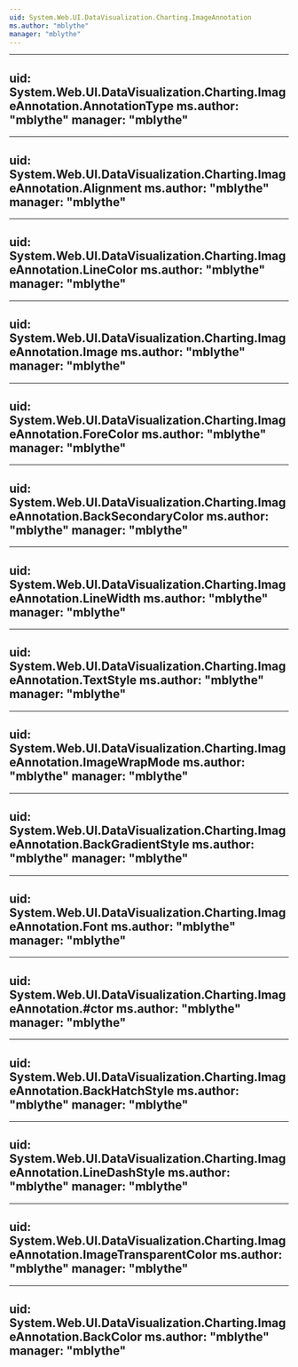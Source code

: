 ```yaml
---
uid: System.Web.UI.DataVisualization.Charting.ImageAnnotation
ms.author: "mblythe"
manager: "mblythe"
---
```


---
uid: System.Web.UI.DataVisualization.Charting.ImageAnnotation.AnnotationType
ms.author: "mblythe"
manager: "mblythe"
---

---
uid: System.Web.UI.DataVisualization.Charting.ImageAnnotation.Alignment
ms.author: "mblythe"
manager: "mblythe"
---

---
uid: System.Web.UI.DataVisualization.Charting.ImageAnnotation.LineColor
ms.author: "mblythe"
manager: "mblythe"
---

---
uid: System.Web.UI.DataVisualization.Charting.ImageAnnotation.Image
ms.author: "mblythe"
manager: "mblythe"
---

---
uid: System.Web.UI.DataVisualization.Charting.ImageAnnotation.ForeColor
ms.author: "mblythe"
manager: "mblythe"
---

---
uid: System.Web.UI.DataVisualization.Charting.ImageAnnotation.BackSecondaryColor
ms.author: "mblythe"
manager: "mblythe"
---

---
uid: System.Web.UI.DataVisualization.Charting.ImageAnnotation.LineWidth
ms.author: "mblythe"
manager: "mblythe"
---

---
uid: System.Web.UI.DataVisualization.Charting.ImageAnnotation.TextStyle
ms.author: "mblythe"
manager: "mblythe"
---

---
uid: System.Web.UI.DataVisualization.Charting.ImageAnnotation.ImageWrapMode
ms.author: "mblythe"
manager: "mblythe"
---

---
uid: System.Web.UI.DataVisualization.Charting.ImageAnnotation.BackGradientStyle
ms.author: "mblythe"
manager: "mblythe"
---

---
uid: System.Web.UI.DataVisualization.Charting.ImageAnnotation.Font
ms.author: "mblythe"
manager: "mblythe"
---

---
uid: System.Web.UI.DataVisualization.Charting.ImageAnnotation.#ctor
ms.author: "mblythe"
manager: "mblythe"
---

---
uid: System.Web.UI.DataVisualization.Charting.ImageAnnotation.BackHatchStyle
ms.author: "mblythe"
manager: "mblythe"
---

---
uid: System.Web.UI.DataVisualization.Charting.ImageAnnotation.LineDashStyle
ms.author: "mblythe"
manager: "mblythe"
---

---
uid: System.Web.UI.DataVisualization.Charting.ImageAnnotation.ImageTransparentColor
ms.author: "mblythe"
manager: "mblythe"
---

---
uid: System.Web.UI.DataVisualization.Charting.ImageAnnotation.BackColor
ms.author: "mblythe"
manager: "mblythe"
---
